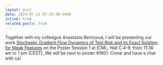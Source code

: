 ```yaml
---
layout: post
date: 2024-07-23 07:59:00-0400
inline: true
related_posts: true
---
```


Together with my colleague Anastasia Remizova, I will be presenting our work [Stochastic Gradient Flow Dynamics of Test Risk and its Exact Solution for Weak Features](https://arxiv.org/abs/2402.07626) on the Poster Session 1 at ICML, Hall C 4-9, from 11:30 am to 1 pm (CEST). We will be next to poster #1901. Come and have a chat with us!
